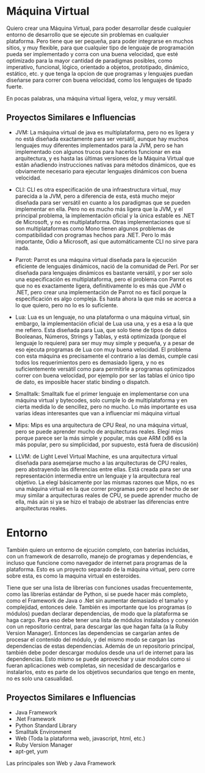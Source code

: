 # Máquina Virtual

Quiero crear una Máquina Virtual, para poder desarrollar desde cualquier
entorno de desarrollo que se ejecute sin problemas en cualquier plataforma.
Pero tiene que ser pequeña, para poder integrarse en muchos sitios, y muy
flexible, para que cualquier tipo de lenguaje de programación pueda ser
implementado y corra con una buena velocidad, que esté optimizado para la
mayor cantidad de paradigmas posibles, como imperativo, funcional, lógico,
orientado a objetos, prototipado, dinámico, estático, etc. y que tenga la
opcion de que programas y lenguajes puedan diseñarse para correr con buena
velocidad, como los lenguajes de tipado fuerte.

En pocas palabras, una máquina virtual ligera, veloz, y muy versátil.

## Proyectos Similares e Influencias

* JVM: La máquina virtual de java es multiplataforma, pero no es ligera y no
está diseñada exactamente para ser versátil, aunque hay muchos lenguajes muy
diferentes implementados para la JVM, pero se han implementado con algunos trucos
para hacerlos funcionar en esa arquitectura, y es hasta las últimas versiones
de la Máquina Virtual que están añadiendo instrucciones nativas para métodos
dinámicos, que es obviamente necesario para ejecutar lenguajes dinámicos con
buena velocidad.

* CLI: CLI es otra especificación de una infraestructura virtual, muy parecida
a la JVM, pero a diferencia de esta, está mucho mejor diseñada para ser
versátil en cuanto a los paradigmas que se pueden implementar en ella. Pero
no es mucho más ligera que la JVM, y el principal problema, la implementación
oficial y la única estable es .NET de Microsoft, y no es multiplataforma.
Otras implementaciones que sí son multiplataformas como Mono tienen algunos
problemas de compatibilidad con programas hechos para .NET. Pero lo más
importante, Odio a Microsoft, así que automáticamente CLI no sirve para nada.

* Parrot: Parrot es una máquina virtual diseñada para la ejecución eficiente
de lenguajes dinámicos, nació de la comunidad de Perl. Por ser diseñada para
lenguajes dinámicos es bastante versátil, y por ser solo una especificación
es multiplataforma, pero el problema con Parrot es que no es exactamente
ligera, definitivamente lo es más que JVM o .NET, pero crear una implementación
de Parrot no es fácil porque la especificación es algo compleja. Es hasta ahora
la que más se acerca a lo que quiero, pero no lo es lo suficiente.

* Lua: Lua es un lenguaje, no una plataforma o una máquina virtual, sin embargo,
la implementación oficial de Lua usa una, y es a esa a la que me refiero.
Esta diseñada para Lua, que solo tiene de tipos de datos Booleanas, Números,
Strings y Tablas, y está optimizada (porque el lenguaje lo requiere) para ser
muy muy simple y pequeña, y a pesar de eso ejecuta programas de Lua con muy
buena velocidad. El problema con esta máquina es precisamente el contrario a
las demás, cumple casi todos los requerimientos pero es demasiado ligera, y
no es suficientemente versátil como para permitirle a programas optimizados
correr con buena velocidad, por ejemplo por ser las tablas el único tipo de
dato, es imposible hacer static binding o dispatch.

* Smalltalk: Smalltalk fue el primer lenguaje en implementarse con una máquina
virtual y bytecodes, solo cumple lo de multiplataforma y en cierta medida lo
de sencillez, pero no mucho. Lo más importante es usa varias ideas interesantes
que van a influenciar mi máquina virtual

* Mips: Mips es una arquitectura de CPU Real, no una máquina virtual, pero se
puede aprender mucho de arquitecturas reales. Elegí mips porque parece ser la
más simple y popular, más que ARM (x86 es la más popular, pero su simplicidad,
por supuesto, está fuera de discusión)

* LLVM: de Light Level Virtual Machine, es una arquitectura virtual diseñada
para asemejarse mucho a las arquitecturas de CPU reales, pero abstrayendo
las diferencias entre ellas. Está creada para ser una representación intermedia
entre un lenguaje y la arquitectura real objetivo. La elegí básicamente por las
mismas razones que Mips, no es una máquina virtual en la que correr programas
pero por el hecho de ser muy similar a arquitecturas reales de CPU, se puede
aprender mucho de ella, más aún si ya se hizo el trabajo de abstraer las
diferencias entre arquitecturas reales.


# Entorno

También quiero un entorno de ejcución completo, con baterías incluidas, con
un framework de desarrollo, manejo de programas y dependencias, e incluso que
funcione como navegador de internet para programas de la plataforma.
Esto es un proyecto separado de la máquina virtual, pero corre sobre esta, es
como la maquina virtual en esteroides.

Tiene que ser una lista de librerías con funciones usadas frecuentemente, como
las librerías estándar de Python, si se puede hacer más completo, como el
Framework de Java o .Net sin aumentar demasiado el tamaño y complejidad,
entonces dele. También es importante que los programas (o módulos) puedan
declarar dependencias, de modo  que la plataforma se haga cargo. Para eso debe
tener una lista de módulos instalados y conexión con un repositorio central,
para descargar las que hagan falta (a la Ruby Version Manager). Entonces las
dependencias se cargarían antes de procesar el contenido del módulo, y del
mismo modo se cargan las dependencias de estas dependencias. Además de un
repositorio principal, también debe poder descargar modulos desde una url de
internet para las dependencias. Esto mismo se puede aprovechar y usar modulos
como si fueran aplicaciones web completas, sin necesidad de descargarlos e
instalarlos, esto es parte de los objetivos secundarios que tengo en mente, no
es solo una casualidad.

## Proyectos Similares e Influencias

* Java Framework
* .Net Framework
* Python Standard Library
* Smalltalk Environment
* Web (Toda la plataforma web, javascript, html, etc.)
* Ruby Version Manager
* apt-get, yum

Las principales son Web y Java Framework